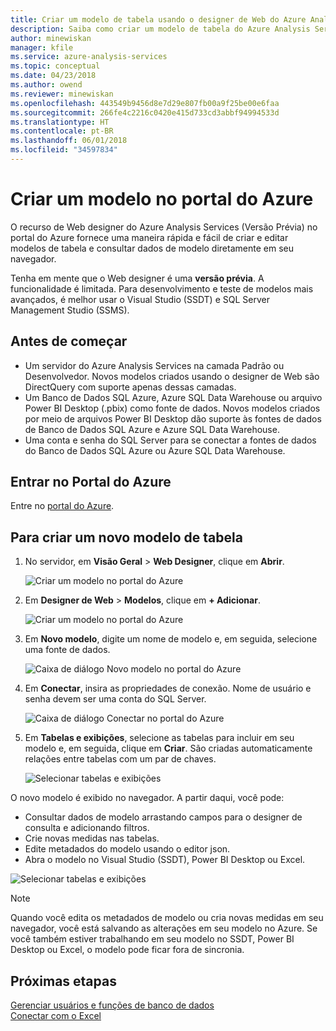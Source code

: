 ```yaml
---
title: Criar um modelo de tabela usando o designer de Web do Azure Analysis Services | Microsoft Docs
description: Saiba como criar um modelo de tabela do Azure Analysis Services usando o designer de Web no portal do Azure.
author: minewiskan
manager: kfile
ms.service: azure-analysis-services
ms.topic: conceptual
ms.date: 04/23/2018
ms.author: owend
ms.reviewer: minewiskan
ms.openlocfilehash: 443549b9456d8e7d29e807fb00a9f25be00e6faa
ms.sourcegitcommit: 266fe4c2216c0420e415d733cd3abbf94994533d
ms.translationtype: HT
ms.contentlocale: pt-BR
ms.lasthandoff: 06/01/2018
ms.locfileid: "34597834"
---
```

# <a name="create-a-model-in-azure-portal"></a>Criar um modelo no portal do Azure

O recurso de Web designer do Azure Analysis Services (Versão Prévia) no portal do Azure fornece uma maneira rápida e fácil de criar e editar modelos de tabela e consultar dados de modelo diretamente em seu navegador. 

Tenha em mente que o Web designer é uma **versão prévia**. A funcionalidade é limitada. Para desenvolvimento e teste de modelos mais avançados, é melhor usar o Visual Studio (SSDT) e SQL Server Management Studio (SSMS).

## <a name="before-you-begin"></a>Antes de começar

- Um servidor do Azure Analysis Services na camada Padrão ou Desenvolvedor. Novos modelos criados usando o designer de Web são DirectQuery com suporte apenas dessas camadas.
- Um Banco de Dados SQL Azure, Azure SQL Data Warehouse ou arquivo Power BI Desktop (.pbix) como fonte de dados. Novos modelos criados por meio de arquivos Power BI Desktop dão suporte às fontes de dados de Banco de Dados SQL Azure e Azure SQL Data Warehouse.
- Uma conta e senha do SQL Server para se conectar a fontes de dados do Banco de Dados SQL Azure ou Azure SQL Data Warehouse.

## <a name="sign-in-to-the-azure-portal"></a>Entrar no Portal do Azure

Entre no [portal do Azure](https://portal.azure.com/).

## <a name="to-create-a-new-tabular-model"></a>Para criar um novo modelo de tabela

1. No servidor, em **Visão Geral** > **Web Designer**, clique em **Abrir**.

    ![Criar um modelo no portal do Azure](./media/analysis-services-create-model-portal/aas-create-portal-overview-wd.png)

2. Em **Designer de Web** > **Modelos**, clique em **+ Adicionar**.

    ![Criar um modelo no portal do Azure](./media/analysis-services-create-model-portal/aas-create-portal-models.png)

3. Em **Novo modelo**, digite um nome de modelo e, em seguida, selecione uma fonte de dados.

    ![Caixa de diálogo Novo modelo no portal do Azure](./media/analysis-services-create-model-portal/aas-create-portal-new-model.png)

4. Em **Conectar**, insira as propriedades de conexão. Nome de usuário e senha devem ser uma conta do SQL Server.

     ![Caixa de diálogo Conectar no portal do Azure](./media/analysis-services-create-model-portal/aas-create-portal-connect.png)

5. Em **Tabelas e exibições**, selecione as tabelas para incluir em seu modelo e, em seguida, clique em **Criar**. São criadas automaticamente relações entre tabelas com um par de chaves.

     ![Selecionar tabelas e exibições](./media/analysis-services-create-model-portal/aas-create-portal-tables.png)

O novo modelo é exibido no navegador. A partir daqui, você pode:   

- Consultar dados de modelo arrastando campos para o designer de consulta e adicionando filtros.
- Crie novas medidas nas tabelas.
- Edite metadados do modelo usando o editor json.
- Abra o modelo no Visual Studio (SSDT), Power BI Desktop ou Excel.

![Selecionar tabelas e exibições](./media/analysis-services-create-model-portal/aas-create-portal-query.png)

> [!NOTE]
> Quando você edita os metadados de modelo ou cria novas medidas em seu navegador, você está salvando as alterações em seu modelo no Azure. Se você também estiver trabalhando em seu modelo no SSDT, Power BI Desktop ou Excel, o modelo pode ficar fora de sincronia.


## <a name="next-steps"></a>Próximas etapas 
[Gerenciar usuários e funções de banco de dados](analysis-services-database-users.md)  
[Conectar com o Excel](analysis-services-connect-excel.md)  


